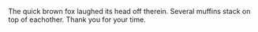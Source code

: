 The quick brown fox laughed its head off therein.
Several muffins stack on top of eachother.
Thank you for your time.
